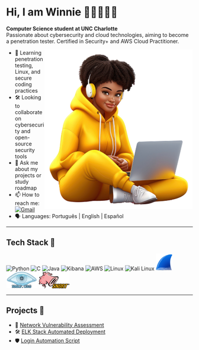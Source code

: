 # Hi, I am Winnie 👍🏾👩🏾‍💻
**Computer Science student at UNC Charlotte**  
Passionate about cybersecurity and cloud technologies, aiming to become a penetration tester. Certified in Security+ and AWS Cloud Practitioner.  

<img align="right" src="banner.png" width="400"/>

- 🌱 Learning penetration testing, Linux, and secure coding practices  
- 🛠️ Looking to collaborate on cybersecurity and open-source security tools  
- 💬 Ask me about my projects or study roadmap  
- 📫 How to reach me:&nbsp;&nbsp;&nbsp;[![Gmail](https://img.shields.io/badge/Gmail-D14836?style=flat&logo=gmail&logoColor=white)](mailto:wodokara@charlotte.edu)  
- 🗣️ Languages: Português | English | Español  

---

## Tech Stack 🧰  

<img alt="Python" height="45" src="https://cdn.jsdelivr.net/gh/devicons/devicon/icons/python/python-original.svg" />
<img alt="C" height="45" src="https://cdn.jsdelivr.net/gh/devicons/devicon/icons/c/c-original.svg" />
<img alt="Java" height="45" src="https://cdn.jsdelivr.net/gh/devicons/devicon/icons/java/java-original.svg" />
<img alt="Kibana" height="45" src="https://cdn.jsdelivr.net/gh/devicons/devicon/icons/kibana/kibana-original.svg" />
<img alt="AWS" height="45" src="https://cdn.jsdelivr.net/gh/devicons/devicon@latest/icons/amazonwebservices/amazonwebservices-original-wordmark.svg" />
<img alt="Linux" height="45" src="https://cdn.jsdelivr.net/gh/devicons/devicon@latest/icons/linux/linux-original.svg" />
<img alt="Kali Linux" height="50" src="https://cdn.jsdelivr.net/gh/devicons/devicon@latest/icons/kalilinux/kalilinux-original.svg" />
          
<img alt="Wireshark" height="45" src="wireshark.png" />
<img alt="Nmap" height="45" src="nmap.png" />
<img alt="Snort" height="45" src="snort.png" />

---

## Projects 🚀
- 🔐 [Network Vulnerability Assessment](https://github.com/WinnieOdokara/Networking-Fundamentals)  
- 🛠️ [ELK Stack Automated Deployment](https://github.com/WinnieOdokara/elk-stack-deployment)  
- 🛡️ [Login Automation Script](https://github.com/WinnieOdokara/Automate-Login-Process)  

